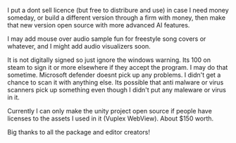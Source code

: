 I put a dont sell licence (but free to distribure and use) in case I need money someday, or build a different version through a firm with money, then make that new version open source with more advanced AI features.

I may add mouse over audio sample fun for freestyle song covers or whatever, and I might add audio visualizers soon.

It is not digitally signed so just ignore the windows warning. Its 100 on steam to sign it or more elsewhere if they accept the program. I may do that sometime. Microsoft defender doesnt pick up any problems. I didn't get a chance to scan it with anything else. Its possible that anti malware or virus scanners pick up something even though I didn't put any maleware or virus in it.

Currently I can only make the unity project open source if people have licenses to the assets I used in it (Vuplex WebView). About $150 worth.

Big thanks to all the package and editor creators!
